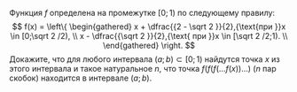 Функция $f$ определена на промежутке $[0;1)$  по следующему правилу:  $$ f(x) = \left\{ \begin{gathered}
  x + \dfrac{{2 - \sqrt 2 }}{2},{\text{при  }}x \in [0;\sqrt 2 /2),  \\
  x - \dfrac{{\sqrt 2 }}{2},{\text{ при }}x \in [\sqrt 2 /2;1). \\ 
\end{gathered}  \right. $$ 
Докажите, что для любого интервала $\left( a;b \right)\subset [0;1)$  найдутся точка $x$ из этого интервала и такое натуральное $n$, что точка $f(f\left( f\left( \ldots f\left( x \right) \right)\ldots  \right)$ ($n$  пар скобок) находится в интервале $\left( a;b \right)$.